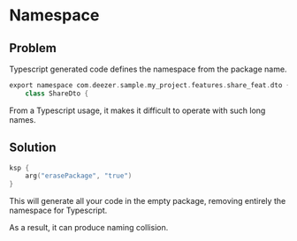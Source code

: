 # Namespace

## Problem

Typescript generated code defines the namespace from the package name.

```kotlin
export namespace com.deezer.sample.my_project.features.share_feat.dto {
    class ShareDto {
```
From a Typescript usage, it makes it difficult to operate with such long names.

## Solution

```kotlin
ksp {
    arg("erasePackage", "true")
}
```
This will generate all your code in the empty package, removing entirely the namespace for Typescript.

As a result, it can produce naming collision.
